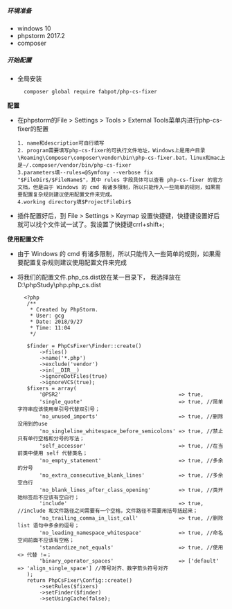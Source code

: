#####  环境准备
- windows 10
- phpstorm 2017.2
- composer

##### 开始配置
- 全局安装
    
  `  composer global require fabpot/php-cs-fixer`
  
**配置**
 - 在phpstorm的File > Settings > Tools > External Tools菜单内进行php-cs-fixer的配置
   
       1. name和description可自行填写
       2. program需要填写php-cs-fixer的可执行文件地址，Windows上是用户目录\Roaming\Composer\composer\vendor\bin\php-cs-fixer.bat，linux和mac上是~/.composer/vendor/bin/php-cs-fixer
       3.parameters填--rules=@Symfony --verbose fix "$FileDir$/$FileName$"，其中 rules 字段具体可以查看 php-cs-fixer 的官方文档，但是由于 Windows 的 cmd 有诸多限制，所以只能传入一些简单的规则，如果需要配置复杂规则建议使用配置文件来完成。
       4.working directory填$ProjectFileDir$
-  插件配置好后，到 File > Settings > Keymap 设置快捷键，快捷键设置好后就可以找个文件试一试了。我设置了快捷键crrl+shift+;   

**使用配置文件**
- 由于 Windows 的 cmd 有诸多限制，所以只能传入一些简单的规则，如果需要配置复杂规则建议使用配置文件来完成

- 将我们的配置文件.php_cs.dist放在某一目录下， 我选择放在D:\phpStudy\php\.php_cs.dist

        <?php
         /**
          * Created by PhpStorm.
          * User: gcg
          * Date: 2018/9/27
          * Time: 11:04
          */
         
         $finder = PhpCsFixer\Finder::create()
             ->files()
             ->name('*.php')
             ->exclude('vendor')
             ->in(__DIR__)
             ->ignoreDotFiles(true)
             ->ignoreVCS(true);
         $fixers = array(
             '@PSR2'                                      => true,
             'single_quote'                               => true, //简单字符串应该使用单引号代替双引号；
             'no_unused_imports'                          => true, //删除没用到的use
             'no_singleline_whitespace_before_semicolons' => true, //禁止只有单行空格和分号的写法；
             'self_accessor'                              => true, //在当前类中使用 self 代替类名；
             'no_empty_statement'                         => true, //多余的分号
             'no_extra_consecutive_blank_lines'           => true, //多余空白行
             'no_blank_lines_after_class_opening'         => true, //类开始标签后不应该有空白行；
             'include'                                    => true, //include 和文件路径之间需要有一个空格，文件路径不需要用括号括起来；
             'no_trailing_comma_in_list_call'             => true, //删除 list 语句中多余的逗号；
             'no_leading_namespace_whitespace'            => true, //命名空间前面不应该有空格；
             'standardize_not_equals'                     => true, //使用 <> 代替 !=；
             'binary_operator_spaces'                     => ['default' => 'align_single_space'] //等号对齐、数字箭头符号对齐
         );
         return PhpCsFixer\Config::create()
             ->setRules($fixers)
             ->setFinder($finder)
             ->setUsingCache(false);

